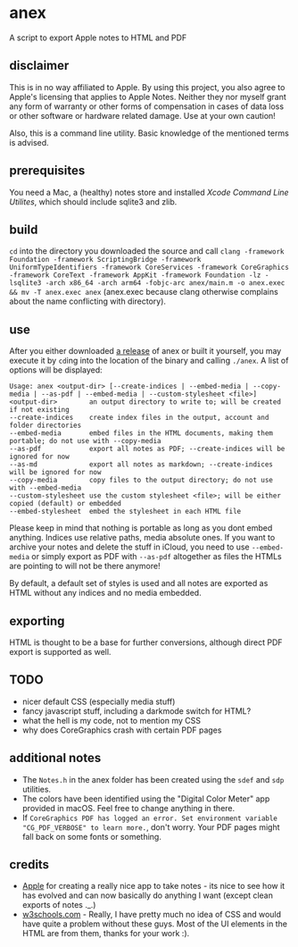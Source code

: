 # anex

A script to export Apple notes to HTML and PDF

## disclaimer

This is in no way affiliated to Apple. By using this project, you also agree to Apple's licensing that applies to Apple Notes. Neither they nor myself grant any form of warranty or other forms of compensation in cases of data loss or other software or hardware related damage. Use at your own caution!

Also, this is a command line utility. Basic knowledge of the mentioned terms is advised.

## prerequisites

You need a Mac, a (healthy) notes store and installed _Xcode Command Line Utilites_, which should include sqlite3 and zlib.

## build

`cd` into the directory you downloaded the source and call `clang -framework Foundation -framework ScriptingBridge -framework UniformTypeIdentifiers -framework CoreServices -framework CoreGraphics -framework CoreText -framework AppKit -framework Foundation -lz -lsqlite3 -arch x86_64 -arch arm64 -fobjc-arc anex/main.m -o anex.exec && mv -T anex.exec anex` (anex.exec because clang otherwise complains about the name conflicting with directory).

## use

After you either downloaded [a release](https://github.com/thebreadcompany/anex/releases/latest/anex.zip) of anex or built it yourself, you may execute it by `cd`ing into the location of the binary and calling `./anex`. A list of options will be displayed:
```
Usage: anex <output-dir> [--create-indices | --embed-media | --copy-media | --as-pdf | --embed-media | --custom-stylesheet <file>]
<output-dir>        an output directory to write to; will be created if not existing
--create-indices    create index files in the output, account and folder directories
--embed-media       embed files in the HTML documents, making them portable; do not use with --copy-media
--as-pdf            export all notes as PDF; --create-indices will be ignored for now
--as-md				export all notes as markdown; --create-indices will be ignored for now
--copy-media        copy files to the output directory; do not use with --embed-media
--custom-stylesheet use the custom stylesheet <file>; will be either copied (default) or embedded
--embed-stylesheet  embed the stylesheet in each HTML file
```

Please keep in mind that nothing is portable as long as you dont embed anything. Indices use relative paths, media absolute ones. If you want to archive your notes and delete the stuff in iCloud, you need to use `--embed-media` or simply export as PDF with `--as-pdf` altogether as files the HTMLs are pointing to will not be there anymore!

By default, a default set of styles is used and all notes are exported as HTML without any indices and no media embedded.

## exporting

HTML is thought to be a base for further conversions, although direct PDF export is supported as well.

## TODO

- nicer default CSS (especially media stuff)
- fancy javascript stuff, including a darkmode switch for HTML?
- what the hell is my code, not to mention my CSS
- why does CoreGraphics crash with certain PDF pages

## additional notes

- The `Notes.h` in the anex folder has been created using the `sdef` and `sdp` utilities.
- The colors have been identified using the "Digital Color Meter" app provided in macOS. Feel free to change anything in there.
- If `CoreGraphics PDF has logged an error. Set environment variable "CG_PDF_VERBOSE" to learn more.`, don't worry. Your PDF pages might fall back on some fonts or something.

## credits

- [Apple](https://apple.com) for creating a really nice app to take notes - its nice to see how it has evolved and can now basically do anything I want (except clean exports of notes ._.)
- [w3schools.com](https://w3schools.com) - Really, I have pretty much no idea of CSS and would have quite a problem without these guys. Most of the UI elements in the HTML are from them, thanks for your work :).
